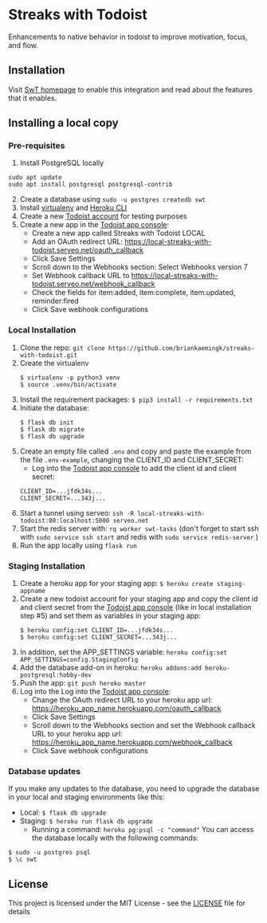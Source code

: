 # Streaks with Todoist 
Enhancements to native behavior in todoist to improve motivation, focus, and flow.

## Installation

Visit [SwT homepage](https://streaks-with-todoist.herokuapp.com) to enable this integration and read about the features that it enables.

## Installing a local copy

### Pre-requisites

1. Install PostgreSQL locally
```
sudo apt update
sudo apt install postgresql postgresql-contrib
```
2. Create a database using `sudo -u postgres createdb swt`
3. Install [virtualenv](https://virtualenv.pypa.io/en/latest/installation/) and [Heroku CLI](https://devcenter.heroku.com/articles/heroku-cli)
4. Create a new [Todoist account](http://todoist.com) for testing purposes 
5. Create a new app in the [Todoist app console](https://developer.todoist.com/appconsole.html):
    * Create a new app called Streaks with Todoist LOCAL
    * Add an OAuth redirect URL: https://local-streaks-with-todoist.serveo.net/oauth_callback
    * Click Save Settings
    * Scroll down to the Webhooks section: Select Webhooks version 7
    * Set Webhook callback URL to https://local-streaks-with-todoist.serveo.net/webhook_callback
    * Check the fields for item:added, item:complete, item:updated, reminder:fired
    * Click Save webhook configurations


### Local Installation

1. Clone the repo: `git clone https://github.com/briankaemingk/streaks-with-todoist.git`
2. Create the virtualenv
    ```
    $ virtualenv -p python3 venv  
    $ source .venv/bin/activate
    ```
3. Install the requirement packages:  `$ pip3 install -r requirements.txt`
4. Initiate the database:
    ```
    $ flask db init
    $ flask db migrate
    $ flask db upgrade 
    ```
5. Create an empty file called `.env` and copy and paste the example from the file `.env-example`, changing the CLIENT_ID and CLIENT_SECRET:
    * Log into the [Todoist app console](https://developer.todoist.com/appconsole.html) to add the client id and client secret:
    ```
    CLIENT_ID=...jfdk34s...
    CLIENT_SECRET=...343j...
    ```    
6. Start a tunnel using serveo: `ssh -R local-streaks-with-todoist:80:localhost:5000 serveo.net` 
7. Start the redis server with: `rq worker swt-tasks` (don't forget to start ssh with `sudo service ssh start` and redis with `sudo service redis-server` )
7. Run the app locally using `flask run`

### Staging Installation

1. Create a heroku app for your staging app: `$ heroku create staging-appname`
2. Create a new todoist account for your staging app and copy the client id and client secret from the [Todoist app console](https://developer.todoist.com/appconsole.html) (like in local installation step #5) and set them as variables in your staging app:
    ```
    $ heroku config:set CLIENT_ID=...jfdk34s...
    $ heroku config:set CLIENT_SECRET=...343j...
    ```
3. In addition, set the APP_SETTINGS variable: `heroku config:set APP_SETTINGS=config.StagingConfig`
4. Add the database add-on in heroku: `heroku addons:add heroku-postgresql:hobby-dev`
5. Push the app: `git push heroku master`
6. Log into the  Log into the [Todoist app console](https://developer.todoist.com/appconsole.html):
    * Change the OAuth redirect URL to your heroku app url: https://heroku_app_name.herokuapp.com/oauth_callback
    * Click Save Settings
    * Scroll down to the Webhooks section and set the Webhook callback URL to your heroku app url: https://heroku_app_name.herokuapp.com/webhook_callback
    * Click Save webhook configurations
    
### Database updates
If you make any updates to the database, you need to upgrade the database in your local and staging environments like this:

* Local: `$ flask db upgrade`  
* Staging: `$ heroku run flask db upgrade`
    * Running a command: `heroku pg:psql -c "command"`
You can access the database locally with the following commands:
```
$ sudo -u postgres psql
$ \c swt
```

## License

This project is licensed under the MIT License - see the [LICENSE](LICENSE) file for details
